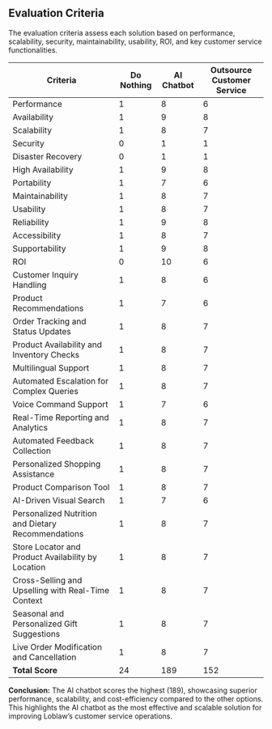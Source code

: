 ## Evaluation Criteria

The evaluation criteria assess each solution based on performance, scalability, security, maintainability, usability, ROI, and key customer service functionalities.  

| Criteria                                    | Do Nothing | AI Chatbot | Outsource Customer Service |
|--------------------------------------------|------------|------------|---------------------------|
| Performance                                | 1          | 8          | 6                         |
| Availability                               | 1          | 9          | 8                         |
| Scalability                                | 1          | 8          | 7                         |
| Security                                   | 0          | 1          | 1                         |
| Disaster Recovery                           | 0          | 1          | 1                         |
| High Availability                           | 1          | 9          | 8                         |
| Portability                                | 1          | 7          | 6                         |
| Maintainability                             | 1          | 8          | 7                         |
| Usability                                  | 1          | 8          | 7                         |
| Reliability                                | 1          | 9          | 8                         |
| Accessibility                               | 1          | 8          | 7                         |
| Supportability                              | 1          | 9          | 8                         |
| ROI                                        | 0          | 10         | 6                         |
| Customer Inquiry Handling                   | 1          | 8          | 6                         |
| Product Recommendations                     | 1          | 7          | 6                         |
| Order Tracking and Status Updates           | 1          | 8          | 7                         |
| Product Availability and Inventory Checks  | 1          | 8          | 7                         |
| Multilingual Support                        | 1          | 8          | 7                         |
| Automated Escalation for Complex Queries   | 1          | 8          | 7                         |
| Voice Command Support                        | 1          | 7          | 6                         |
| Real-Time Reporting and Analytics           | 1          | 8          | 7                         |
| Automated Feedback Collection               | 1          | 8          | 7                         |
| Personalized Shopping Assistance            | 1          | 8          | 7                         |
| Product Comparison Tool                      | 1          | 8          | 7                         |
| AI-Driven Visual Search                      | 1          | 7          | 6                         |
| Personalized Nutrition and Dietary Recommendations | 1 | 8 | 7 |
| Store Locator and Product Availability by Location | 1 | 8 | 7 |
| Cross-Selling and Upselling with Real-Time Context | 1 | 8 | 7 |
| Seasonal and Personalized Gift Suggestions  | 1          | 8          | 7                         |
| Live Order Modification and Cancellation    | 1          | 8          | 7                         |
| **Total Score**                              | 24         | 189        | 152                       |

**Conclusion:** The AI chatbot scores the highest (189), showcasing superior performance, scalability, and cost-efficiency compared to the other options.  
This highlights the AI chatbot as the most effective and scalable solution for improving Loblaw’s customer service operations.

